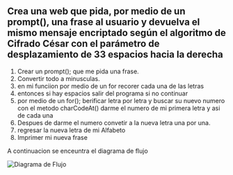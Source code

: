 ## Crea una web que pida, por medio de un prompt(), una frase al usuario y devuelva el mismo mensaje encriptado según el algoritmo de Cifrado César con el parámetro de desplazamiento de 33 espacios hacia la derecha
1. Crear un prompt(); que me pida una frase.
2. Convertir todo a minusculas.
3. en mi funciion por medio de un for recorer cada una de las letras
4. entonces si hay espacios salir del programa si no continuar
5. por medio de un for(); berificar letra por letra y buscar su nuevo numero con el metodo charCodeAt() darme el numero de mi primera letra y asi de cada una
5. Despues de darme el numero convetir a la nueva letra una por una.
6. regresar la nueva letra de mi Alfabeto
7. Imprimer mi nueva frase

A continuacion se enceuntra el diagrama de flujo

![Diagrama de Flujo](https://www.lucidchart.com/invitations/accept/15e1407e-4b1b-4be0-ae4b-3a1b03a092c1?existing=1&docId=21c07736-cab1-4342-b67d-5c89060103a1&kme=Clicked%20E-mail%20Link&kmi=judithmape93@hotmail.com&km_Link=DocInviteButton&km_DocInviteUserArm=T-B)
